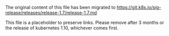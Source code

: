 The original content of this file has been migrated to https://git.k8s.io/sig-release/releases/release-1.7/release-1.7.md

This file is a placeholder to preserve links. Please remove after 3 months or the release of kubernetes 1.10, whichever comes first.
